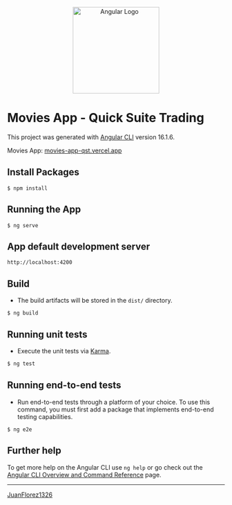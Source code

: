 <p align="center">
  <a href="https://angular.io/" target="blank"><img src="https://angular.io/assets/images/logos/angular/angular.svg" width="200" alt="Angular Logo" /></a>
</p>

# Movies App - Quick Suite Trading
This project was generated with [Angular CLI](https://github.com/angular/angular-cli) version 16.1.6.

Movies App: [movies-app-qst.vercel.app](https://movies-app-qst.vercel.app/)

## Install Packages

```
$ npm install
```

## Running the App

```
$ ng serve
```

## App default development server

```
http://localhost:4200
```

## Build

- The build artifacts will be stored in the `dist/` directory.

```
$ ng build
```

## Running unit tests

- Execute the unit tests via [Karma](https://karma-runner.github.io).

```bash
$ ng test
```

## Running end-to-end tests

- Run end-to-end tests through a platform of your choice. To use this command, you must first add a package that implements end-to-end testing capabilities.

```
$ ng e2e
```

## Further help

To get more help on the Angular CLI use `ng help` or go check out the [Angular CLI Overview and Command Reference](https://angular.io/cli) page.

<hr/>

[JuanFlorez1326](https://github.com/JuanFlorez1326)